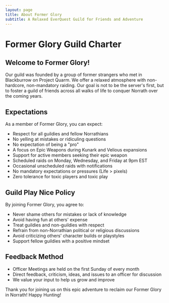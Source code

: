 ```yaml
---
layout: page
title: About Former Glory
subtitle: A Relaxed EverQuest Guild for Friends and Adventure
---
```


# Former Glory Guild Charter

## Welcome to Former Glory!

Our guild was founded by a group of former strangers who met in Blackburrow on Project Quarm. We offer a relaxed atmosphere with non-hardcore, non-mandatory raiding. Our goal is not to be the server's first, but to foster a guild of friends across all walks of life to conquer Norrath over the coming years.

## Expectations

As a member of Former Glory, you can expect:

- Respect for all guildies and fellow Norrathians
- No yelling at mistakes or ridiculing questions
- No expectation of being a "pro"
- A focus on Epic Weapons during Kunark and Velious expansions
- Support for active members seeking their epic weapon
- Scheduled raids on Monday, Wednesday, and Friday at 9pm EST
- Occasional unscheduled raids with notifications
- No mandatory expectations or pressures (Life > pixels)
- Zero tolerance for toxic players and toxic play

## Guild Play Nice Policy

By joining Former Glory, you agree to:

- Never shame others for mistakes or lack of knowledge
- Avoid having fun at others' expense
- Treat guildies and non-guildies with respect
- Refrain from non-Norrathian political or religious discussions
- Avoid criticizing others' character builds or playstyles
- Support fellow guildies with a positive mindset

## Feedback Method

- Officer Meetings are held on the first Sunday of every month
- Direct feedback, criticism, ideas, and issues to an officer for discussion
- We value your input to help us grow and improve

Thank you for joining us on this epic adventure to reclaim our Former Glory in Norrath! Happy Hunting!